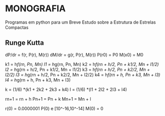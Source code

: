 # MONOGRAFIA

Programas em python para um Breve Estudo sobre a Estrutura de Estrelas Compactas





## Runge Kutta
dP/dr = f(r, P(r), M(r))
dM/dr = g(r, P(r), M(r))
P(r0) = P0
M(x0) = M0


k1 = h*f(rn, Pn, Mn)
l1 = h*g(rn, Pn, Mn)
k2 = h*f(rn + h/2, Pn + k1/2, Mn + l1/2)
l2 = h*g(rn + h/2, Pn + k1/2, Mn + l1/2)
k3 = h*f(rn + h/2, Pn + k2/2, Mn + l2/2)
l3 = h*g(rn + h/2, Pn + k2/2, Mn + l2/2)
k4 = h*f(rn + h, Pn + k3, Mn + l3)
l4 = h*g(rn + h, Pn + k3, Mn + l3)

k = (1/6) *(k1 + 2k2 + 2k3 + k4)
l = (1/6) *(l1 + 2l2 + 2l3 + l4)

rn+1 = rn + h
Pn+1 = Pn + k
Mn+1 = Mn + l

r(0) = 0.0000001
P(0) e [10^-16,10^-14]
M(0) = 0
